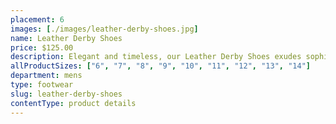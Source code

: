 ```yaml
---
placement: 6
images: [./images/leather-derby-shoes.jpg]
name: Leather Derby Shoes
price: $125.00
description: Elegant and timeless, our Leather Derby Shoes exudes sophistication and class. These leather derby shoes can be paired with a tailored suit or dress pants for a formal event or dressed down with a pair of jeans for a more casual look.
allProductSizes: ["6", "7", "8", "9", "10", "11", "12", "13", "14"]
department: mens
type: footwear
slug: leather-derby-shoes
contentType: product details
---
```

